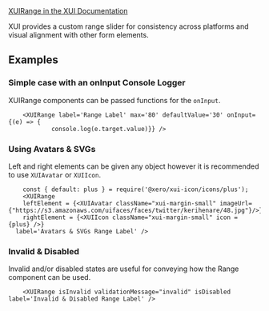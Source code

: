 <div class="xui-margin-vertical">
	<a href="../section-building-blocks-controls-range.html" isDocLink>XUIRange in the XUI Documentation</a>
</div>

XUI provides a custom range slider for consistency across platforms and visual alignment with other form elements.


## Examples

### Simple case with an onInput Console Logger
XUIRange components can be passed functions for the `onInput`.
```
	<XUIRange label='Range Label' max='80' defaultValue='30' onInput= {(e) => {
			console.log(e.target.value)}} />

```

### Using Avatars & SVGs
Left and right elements can be given any object however it is recommended to use `XUIAvatar` or `XUIIcon`.
```
	const { default: plus } = require('@xero/xui-icon/icons/plus');
	<XUIRange
	leftElement = {<XUIAvatar className="xui-margin-small" imageUrl={"https://s3.amazonaws.com/uifaces/faces/twitter/kerihenare/48.jpg"}/>}
	rightElement = {<XUIIcon className="xui-margin-small" icon = {plus} />}
  label='Avatars & SVGs Range Label' />
```

### Invalid & Disabled
Invalid and/or disabled states are useful for conveying how the Range component can be used.
```
	<XUIRange isInvalid validationMessage="invalid" isDisabled label='Invalid & Disabled Range Label' />
```
